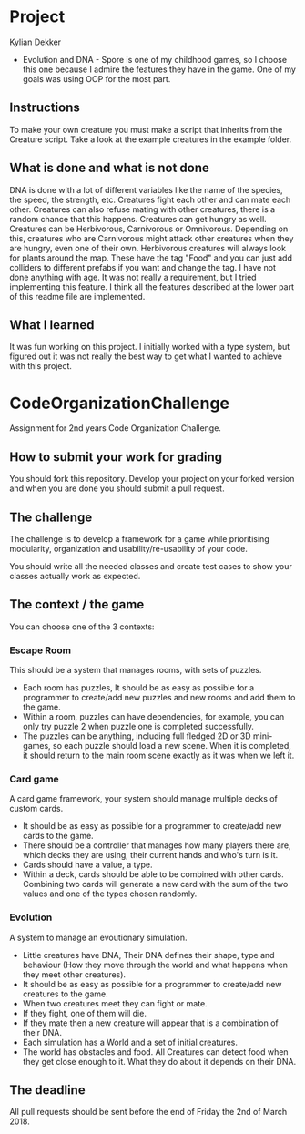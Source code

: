 # Project
Kylian Dekker
* Evolution and DNA - Spore is one of my childhood games, so I choose this one because I admire the features they have in the game. One of my goals was using OOP for the most part.

## Instructions
To make your own creature you must make a script that inherits from the Creature script. Take a look at the example creatures
in the example folder. 

## What is done and what is not done
DNA is done with a lot of different variables like the name of the species, the speed, the strength, etc. Creatures fight each other and can mate each other.
Creatures can also refuse mating with other creatures, there is a random chance that this happens. Creatures can get hungry as well. Creatures can be Herbivorous, Carnivorous or Omnivorous. 
Depending on this, creatures who are Carnivorous might attack other creatures when they are hungry, even one of their own.
Herbivorous creatures will always look for plants around the map. These have the tag "Food" and you can just add colliders to different prefabs if you want and change the tag.
I have not done anything with age. It was not really a requirement, but I tried implementing this feature. I think all the features described at the lower part of this readme file are implemented.

## What I learned
It was fun working on this project. I initially worked with a type system, but figured out it was not really the best way to get what I wanted to achieve with this project.

# CodeOrganizationChallenge
Assignment for 2nd years Code Organization Challenge. 

## How to submit your work for grading
You should fork this repository. Develop your project on your forked version and when you are done you should submit a pull request. 

## The challenge
The challenge is to develop a framework for a game while prioritising modularity, organization and usability/re-usability of your code.

You should write all the needed classes and create test cases to show your classes actually work as expected.

## The context / the game
You can choose one of the 3 contexts:

### Escape Room
This should be a system that manages rooms, with sets of puzzles. 
* Each room has puzzles, It should be as easy as possible for a programmer to create/add new puzzles and new rooms and add them to the game.
* Within a room, puzzles can have dependencies, for example, you can only try puzzle 2 when puzzle one is completed successfully.
* The puzzles can be anything, including full fledged 2D or 3D mini-games, so each puzzle should load a new scene. When it is completed, it should return to the main room scene exactly as it was when we left it.

### Card game
A card game framework, your system should manage multiple decks of custom cards. 
* It should be as easy as possible for a programmer to create/add new cards to the game.
* There should be a controller that manages how many players there are, which decks they are using, their current hands and who's turn is it.
* Cards should have a value, a type.
* Within a deck, cards should be able to be combined with other cards. Combining two cards will generate a new card with the sum of the two values and one of the types chosen randomly.

### Evolution
A system to manage an evoutionary simulation.
* Little creatures have DNA, Their DNA defines their shape, type and behaviour (How they move through the world and what happens when they meet other creatures).
* It should be as easy as possible for a programmer to create/add new creatures to the game.
* When two creatures meet they can fight or mate.
* If they fight, one of them will die.
* If they mate then a new creature will appear that is a combination of their DNA.
* Each simulation has a World and a set of initial creatures.
* The world has obstacles and food. All Creatures can detect food when they get close enough to it. What they do about it depends on their DNA.

## The deadline
All pull requests should be sent before the end of Friday the 2nd of March 2018.


